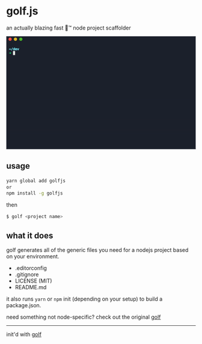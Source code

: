 # golf.js

an actually blazing fast 🚀™ node project scaffolder

<img src="./usage.gif" width="550px"/>

## usage

```bash
yarn global add golfjs
or
npm install -g golfjs
```

then

```bash
$ golf <project name>
```

## what it does

golf generates all of the generic files you need for a nodejs project based on your environment.

- .editorconfig
- .gitignore
- LICENSE (MIT)
- README.md

it also runs `yarn` or `npm` init (depending on your setup) to build a package.json.

need something not node-specific? check out the original [golf](https://github.com/gretzky/golf)

---

init'd with [golf](https://github.com/gretzky/golf.js)
